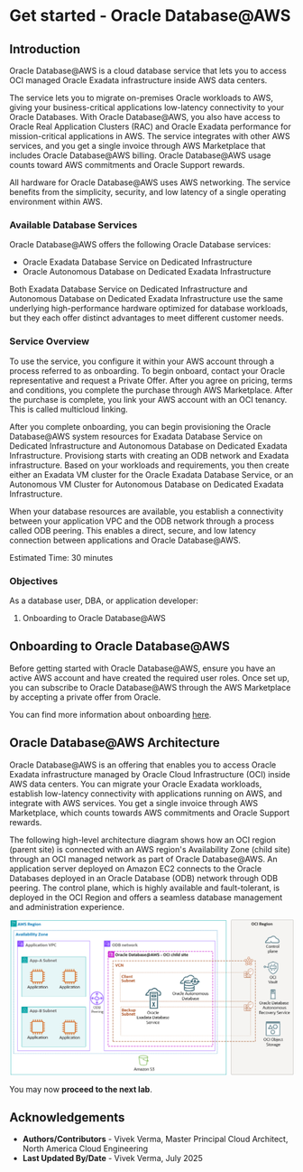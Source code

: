 
# Get started - Oracle Database@AWS

## Introduction

Oracle Database@AWS is a cloud database service that lets you to access OCI managed Oracle Exadata infrastructure inside AWS data centers.

The service lets you to migrate on-premises Oracle workloads to AWS, giving your business-critical applications low-latency connectivity to your Oracle Databases. With Oracle Database@AWS, you also have access to Oracle Real Application Clusters (RAC) and Oracle Exadata performance for mission-critical applications in AWS. The service integrates with other AWS services, and you get a single invoice through AWS Marketplace that includes Oracle Database@AWS billing. Oracle Database@AWS usage counts toward AWS commitments and Oracle Support rewards.

All hardware for Oracle Database@AWS uses AWS networking. The service benefits from the simplicity, security, and low latency of a single operating environment within AWS.

### Available Database Services

Oracle Database@AWS offers the following Oracle Database services:

* Oracle Exadata Database Service on Dedicated Infrastructure
* Oracle Autonomous Database on Dedicated Exadata Infrastructure

Both Exadata Database Service on Dedicated Infrastructure and Autonomous Database on Dedicated Exadata Infrastructure use the same underlying high-performance hardware optimized for database workloads, but they each offer distinct advantages to meet different customer needs.

### Service Overview

To use the service, you configure it within your AWS account through a process referred to as onboarding. To begin onboard, contact your Oracle representative and request a Private Offer. After you agree on pricing, terms and conditions, you complete the purchase through AWS Marketplace. After the purchase is complete, you link your AWS account with an OCI tenancy. This is called multicloud linking.

After you complete onboarding, you can begin provisioning the Oracle Database@AWS system resources for Exadata Database Service on Dedicated Infrastructure and Autonomous Database on Dedicated Exadata Infrastructure. Provisiong starts with creating an ODB network and Exadata infrastructure. Based on your workloads and requirements, you then create either an Exadata VM cluster for the Oracle Exadata Database Service, or an Autonomous VM Cluster for Autonomous Database on Dedicated Exadata Infrastructure.

When your database resources are available, you establish a connectivity between your application VPC and the ODB network through a process called ODB peering. This enables a direct, secure, and low latency connection between applications and Oracle Database@AWS.

Estimated Time: 30 minutes

### Objectives

As a database user, DBA, or application developer:

1. Onboarding to Oracle Database@AWS

## Onboarding to Oracle Database@AWS

Before getting started with Oracle Database@AWS, ensure you have an active AWS account and have created the required user roles. Once set up, you can subscribe to Oracle Database@AWS through the AWS Marketplace by accepting a private offer from Oracle.

You can find more information about onboarding [here](https://docs.aws.amazon.com/odb/latest/UserGuide/setting-up.html).

## Oracle Database@AWS Architecture

Oracle Database@AWS is an offering that enables you to access Oracle Exadata infrastructure managed by Oracle Cloud Infrastructure (OCI) inside AWS data centers. You can migrate your Oracle Exadata workloads, establish low-latency connectivity with applications running on AWS, and integrate with AWS services. You get a single invoice through AWS Marketplace, which counts towards AWS commitments and Oracle Support rewards.

The following high-level architecture diagram shows how an OCI region (parent site) is connected with an AWS region's Availability Zone (child site) through an OCI managed network as part of Oracle Database@AWS. An application server deployed on Amazon EC2 connects to the Oracle Databases deployed in an Oracle Database (ODB) network through ODB peering. The control plane, which is highly available and fault-tolerant, is deployed in the OCI Region and offers a seamless database management and administration experience.

   ![Oracle Database@AWS Architecture](./images/odbaws-region-architecture-diagram-2.png "")

You may now **proceed to the next lab**.

## Acknowledgements

* **Authors/Contributors** - Vivek Verma, Master Principal Cloud Architect, North America Cloud Engineering
* **Last Updated By/Date** - Vivek Verma, July 2025
